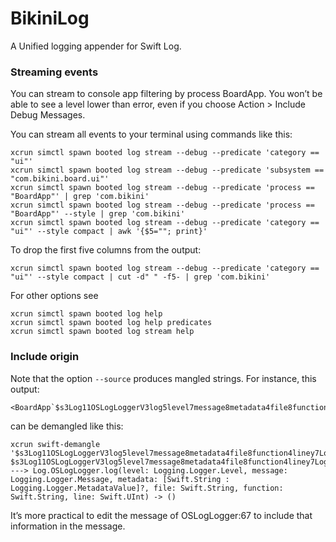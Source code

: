 # BikiniLog

A Unified logging appender for Swift Log.

### Streaming events

You can stream to console app filtering by process BoardApp. You won’t be able to see a level lower than error, even if you choose Action > Include Debug Messages.

You can stream all events to your terminal using commands like this:
```
xcrun simctl spawn booted log stream --debug --predicate 'category == "ui"'
xcrun simctl spawn booted log stream --debug --predicate 'subsystem == "com.bikini.board.ui"'
xcrun simctl spawn booted log stream --debug --predicate 'process == "BoardApp"' | grep 'com.bikini'
xcrun simctl spawn booted log stream --debug --predicate 'process == "BoardApp"' --style | grep 'com.bikini'
xcrun simctl spawn booted log stream --debug --predicate 'category == "ui"' --style compact | awk '{$5=""; print}'
```

To drop the first five columns from the output:
```
xcrun simctl spawn booted log stream --debug --predicate 'category == "ui"' --style compact | cut -d" " -f5- | grep 'com.bikini'
```

For other options see
```
xcrun simctl spawn booted log help
xcrun simctl spawn booted log help predicates
xcrun simctl spawn booted log stream help
```

### Include origin

Note that the option `--source` produces mangled strings. For instance, this output:
```
<BoardApp`$s3Log11OSLogLoggerV3log5level7message8metadata4file8function4liney7Logging0C0V5LevelO_AM7MessageVSDySSAM13MetadataValueOGSgS2SSutF>
```
can be demangled like this:
```
xcrun swift-demangle '$s3Log11OSLogLoggerV3log5level7message8metadata4file8function4liney7Logging0C0V5LevelO_AM7MessageVSDySSAM13MetadataValueOGSgS2SSutF'
$s3Log11OSLogLoggerV3log5level7message8metadata4file8function4liney7Logging0C0V5LevelO_AM7MessageVSDySSAM13MetadataValueOGSgS2SSutF ---> Log.OSLogLogger.log(level: Logging.Logger.Level, message: Logging.Logger.Message, metadata: [Swift.String : Logging.Logger.MetadataValue]?, file: Swift.String, function: Swift.String, line: Swift.UInt) -> ()
```
It’s more practical to edit the message of OSLogLogger:67 to include that information in the message.
